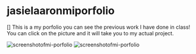 # jasielaaronmiporfolio

[<linktodeployedapplication>]
This is a my porfolio you can see the previous work I have done in class! You can click on the picture and it will take you to my actual project. 

![screenshotofmi-porfolio](./Screenshot%202024-01-09%20at%204.49.12 PM.png)
![screenshotofmi-porfolio](./Screenshot%202024-01-09%20at%204.49.27 PM.png)

